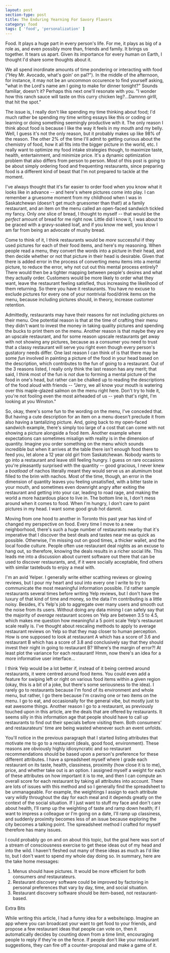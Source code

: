 ```yaml
---
layout: post
section-type: post
title: The Enduring Yearning For Savory Flavors
category: food
tags: [ 'food', 'personalization' ]
---
```


Food.  It plays a huge part in every person's life.  For me, it plays as big of a role as, and even possibly more than, friends and family.  It brings us together.  It tears us apart.  Given its importance for every human on Earth, I thought I'd share some thoughts about it.

We all spend inordinate amounts of time pondering or interacting with food ("Hey Mr. Avocado, what's goin' on pal?").  In the middle of the afternoon, for instance, it may not be an uncommon occurence to find yourself asking, "what in the Lord's name am I going to make for dinner tonight?"  Sounds familiar, doesn't it?  Perhaps this next one'll resonate with you.  "I wonder how this ranch sauce will taste on this curry chicken leg?...Damnnn girlll, that hit the spot."

The issue is, I really don't like spending my time thinking about food; I'd much rather be spending my time writing essays like this or coding or learning or doing something seemingly productive with it.  The only reason I think about food is because I like the way it feels in my mouth and my belly.  Well, I guess it's not the only reason, but it probably makes up like 98% of the reason.  The other 2% of the time I'll admit to getting curious about the chemistry of food, how it all fits into the bigger picture in the world, etc.  I really want to optimize my food intake strategies though, to maximize taste, health, entertainment, and minimize price.  It's a dynamic optimization problem that also differs from person to person.  Most of this post is going to be about simply ordering food and frequenting restaurants, since preparing food is a different kind of beast that I'm not prepared to tackle at the moment.

I've always thought that it's far easier to order food when you know what it looks like in advance -- and here's where pictures come into play.  I can remember a gruesome moment from my childhood when I was in Saskatchewan (doesn't get much gruesomer than that!) at a family restaurant, and an item on the menu called an open-faced sandwich tickled my fancy.  Only _one_ slice of bread, I thought to myself -- that would be the _perfect_ amount of bread for me right now.  Little did I know it, I was about to be graced with a gravy-soaked loaf, and if you know me well, you know I am far from being an advocate of mushy bread.  

Come to think of it, I think restaurants would be _more_ successful if they used pictures for each of their food items, and here's my reasoning.  When people read a menu, they convert the words into a picture in their head, and then decide whether or not that picture in their head is desirable.  Given that there is added error in the process of converting menu items into a mental picture, to reduce the error, why not cut out this mental process entirely?  There would then be a tighter mapping between people's desires and what they actually order.  Customers would be more likely to order what they want, leave the restaurant feeling satisfied, thus increasing the likelihood of them returning.  So there you have it restaurants.  You have _no_ excuse to exclude pictures for every one of your nontrivial food/drink items on the menu, because including pictures should, in theory, increase customer retention.  

Admittedly, restaurants may have their reasons for not including pictures on their menu.  One potential reason is that at the time of crafting their menu they didn't want to invest the money in taking quality pictures and spending the bucks to print them on the menu.  Another reason is that maybe they are an upscale restaurant, and for some reason upscale restaurants get away with not showing any pictures, because as a consumer you need to trust that a classy restaurant will serve you right even though every person's gustatory needs differ.  One last reason I can think of is that there may be some _fun_ involved in painting a picture of the food in your head based on the description, which contributes to the fun of going to a restaurant.  Out of the 3 reasons listed, I really only think the last reason has any merit; that said, I think most of the fun is _not_ due to forming a mental picture of the food in one's head, but rather can be chalked up to reading the descriptions of the food aloud with friends -- "Jerry, we all know your mouth is watering over this maple-glazed salmon on the menu right here.  Don't try to hide it, you're not fooling even the most airheaded of us -- yeah that's right, I'm looking at you Winston."  

So, okay, there's some fun to the wording on the menu, I've conceded that.  But having a cute description for an item on a menu doesn't preclude it from also having a tantalizing picture.  And, going back to my open-faced sandwich example, there's simply too large of a cost that can come with not showing a picture alongside a food item.  Another example where expectations can sometimes misalign with reality is in the dimension of quantity.  Imagine you order something on the menu which sounds incredible but when it arrives at the table there isn't enough food there to feed you, let alone a 12 year old girl from Saskatchewan.  Nobody wants to go into a restaurant and leave still feeling hungry.  I guess on rare occasions you're pleasantly surprised with the quantity -- good gracious, I never knew a _boatload_ of nachos literally meant they would serve us an aluminum boat filled to the brim with nachos.  Most of the time, though, an error in the dimension of quantity leaves you feeling unsatisfied, with a bitter taste in your mouth, and sometimes even downright angry after exiting the restaurant and getting into your car, leading to road rage, and making the world a more hazardous place to live in.  The bottom line is, I don't mess around when it comes to food.  When I'm hungry, I don't care to paint pictures in my head.  I want some good grub hot damnit.

Moving from one hood to another in Toronto this past year has kind of changed my perspective on food.  Every time I move to a new neighborhood, there's such a huge number of restaurants nearby that it's imperative that I discover the best deals and tastes near me as quick as possible.  Otherwise, I'm missing out on good times, a thicker wallet, and the local foodie culture.  People often use restaurant deal nights as an excuse to hang out, so therefore, knowing the deals results in a richer social life.  This leads me into a discussion about current software out there that can be used to discover restaurants, and, if it were socially acceptable, find others with similar tastebuds to enjoy a meal with.  

I'm an avid Yelper.  I generally write either scathing reviews or glowing reviews, but I pour my heart and soul into every one I write to try to communicate the most meaningful information possible.  I'd rather sample restaurants several times before writing Yelp reviews, but I don't have the luxury of that kind of time and money, so the data I'm contributing is a little noisy.  Besides, it's Yelp's job to aggregate over many users and smooth out the noise from its users.  Without doing any data mining I can safely say that the majority of _average_ restaurant scores on Yelp are between 3.5 to 4.5, which makes me question how meaningful a 5 point scale Yelp's restaurant scale really is.  I've thought about rescaling methods to apply to average restaurant reviews on Yelp so that they map closer to human perception.  How is one supposed to look at restaurant A which has a score of 3.6 and restaurant B which has a score of 3.8 and conclusively say that they should invest their night in going to restaurant B?  Where's the margin of error?!  At least plot the variance for each restaurant!  Hmm, now there's an idea for a more informative user interface...  

I think Yelp would be a lot better if, instead of it being centred around restaurants, it were centred around food items.  You could even add a feature for swiping left or right on various food items within a given region (okay, this is a bit of a joke, but there's some seriousness to the idea).  I rarely go to restaurants because I'm fond of its environment and whole menu, but rather, I go there because I'm craving one or two items on the menu.  I go to eat, and occasionally for the general vibe, but mostly just to eat awesome things.  Another reason I go to a restaurant, as previously touched upon in this article, are the deals that are offered by restaurants.  It seems silly in this information age that people should have to call up restaurants to find out their specials before visiting them.  Both consumers' and restaurateurs' time are being wasted whenever such an event unfolds.

You'll notice in the previous paragraph that I started listing attributes that motivate me to go to a restaurant (deals, good food, environment).  These reasons are obviously highly idiosyncratic and so restaurant recommendations should be based upon a person's preference for these different attributes.  I have a spreadsheet myself where I grade each restaurant on its taste, health, classiness, proximity (how close it is to me), price, and whether take out is an option.  I assigned myself a weight for each of these attributes on how important it is to me, and then I can compute an overall score for each restaurant by taking all attributes into account.  There are lots of issues with this method and so I generally find the spreadsheet to be unmanageable.  For example, the weightings I assign to each attribute vary wildly throughout the day for each meal and it depends greatly on the context of the social situation.  If I just want to stuff my face and don't care about health, I'll ramp up the weighting of taste and ramp down health; if I want to impress a colleague or I'm going on a date, I'll ramp up classiness, and suddenly proximity becomes less of an issue because exploring the city becomes a talking point.  The spreadsheet method I crafted for myself therefore has many issues.

I could probably go on and on about this topic, but the goal here was sort of a stream of consciousness exercise to get these ideas out of my head and into the wild.  I haven't fleshed out many of these ideas as much as I'd like to, but I don't want to spend my whole day doing so.  In summary, here are the take home messages:

1) Menus should have pictures.  It would be more efficient for both consumers _and_ restaurateurs.
2) Restaurant discovery software could be improved by factoring in personal preferences that vary by day, time, and social situation.
3) Restaurant discovery software should be item-based, not restaurant-based.

Extra Bits

While writing this article, I had a funny idea for a website/app.  Imagine an app where you can broadcast your want to get food to your friends, and propose a few restaurant ideas that people can vote on, then it automatically decides by counting down from a time limit, encouraging people to reply if they're on the fence.  If people don't like your restaurant suggestions, they can fire off a counter-proposal and make a game of it.  